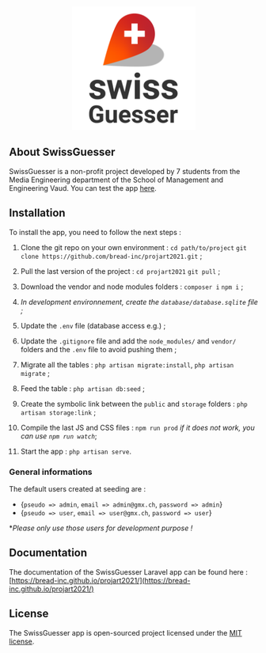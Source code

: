 <p align="center"><img src="/public/storage/images/logo/logo.png" width="250"></p>


## About SwissGuesser

SwissGuesser is a non-profit project developed by 7 students from the Media Engineering department of the School of Management and Engineering Vaud. You can test the app [here](https://pingouin.heig-vd.ch/bread/).


## Installation

To install the app, you need to follow the next steps : 

1. Clone the git repo on your own environment : `cd path/to/project` `git clone https://github.com/bread-inc/projart2021.git` ;

2. Pull the last version of the project : `cd projart2021` `git pull` ;

3. Download the vendor and node modules folders : `composer i` `npm i` ;

4. *In development environnement, create the `database/database.sqlite` file ;*

5. Update the `.env` file (database access e.g.) ;

6. Update the `.gitignore` file and add the `node_modules/` and `vendor/` folders and the `.env` file to avoid pushing them ;

7. Migrate all the tables : `php artisan migrate:install`, `php artisan migrate` ;

8. Feed the table : `php artisan db:seed` ;

9. Create the symbolic link between the `public` and `storage` folders : `php artisan storage:link` ;

10. Compile the last JS and CSS files : `npm run prod` *if it does not work, you can use `npm run watch`*; 

11. Start the app : `php artisan serve`.

### General informations

The default users created at seeding are :

- {`pseudo => admin`, `email => admin@gmx.ch`, `password => admin`}
- {`pseudo => user`, `email => user@gmx.ch`, `password => user`}

**Please only use those users for development purpose !*

## Documentation

The documentation of the SwissGuesser Laravel app can be found here : [https://bread-inc.github.io/projart2021/](https://bread-inc.github.io/projart2021/)

## License

The SwissGuesser app is open-sourced project licensed under the [MIT license](https://opensource.org/licenses/MIT).
